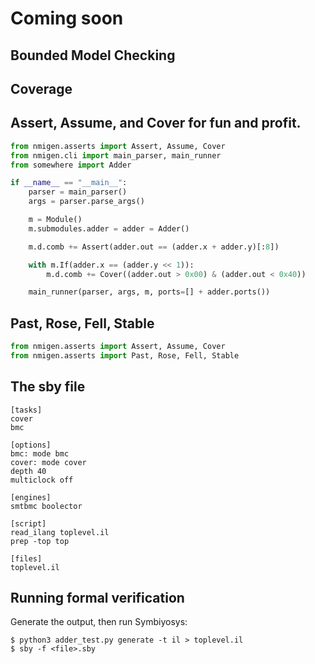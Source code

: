# Coming soon

## Bounded Model Checking

## Coverage

## Assert, Assume, and Cover for fun and profit.

```python
from nmigen.asserts import Assert, Assume, Cover
from nmigen.cli import main_parser, main_runner
from somewhere import Adder

if __name__ == "__main__":
    parser = main_parser()
    args = parser.parse_args()

    m = Module()
    m.submodules.adder = adder = Adder()

    m.d.comb += Assert(adder.out == (adder.x + adder.y)[:8])

    with m.If(adder.x == (adder.y << 1)):
        m.d.comb += Cover((adder.out > 0x00) & (adder.out < 0x40))

    main_runner(parser, args, m, ports=[] + adder.ports())
```

## Past, Rose, Fell, Stable

```python
from nmigen.asserts import Assert, Assume, Cover
from nmigen.asserts import Past, Rose, Fell, Stable
```

## The sby file

```
[tasks]
cover
bmc

[options]
bmc: mode bmc
cover: mode cover
depth 40
multiclock off

[engines]
smtbmc boolector

[script]
read_ilang toplevel.il
prep -top top

[files]
toplevel.il
```

## Running formal verification

Generate the output, then run Symbiyosys:

```
$ python3 adder_test.py generate -t il > toplevel.il
$ sby -f <file>.sby
```